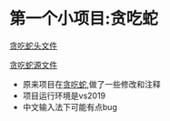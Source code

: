 # 第一个小项目:贪吃蛇
   [贪吃蛇头文件](https://github.com/holybigpriest/small_game_cpp/blob/main/%E8%B4%AA%E5%90%83%E8%9B%87/%E8%B4%AA%E5%90%83%E8%9B%87.h)
   
   [贪吃蛇源文件](https://github.com/holybigpriest/small_game_cpp/blob/main/%E8%B4%AA%E5%90%83%E8%9B%87/%E8%B4%AA%E5%90%83%E8%9B%87.cpp)
   - 原来项目在[贪吃蛇](https://github.com/bystc/Snake-cpp),做了一些修改和注释
   - 项目运行环境是vs2019
   - 中文输入法下可能有点bug
